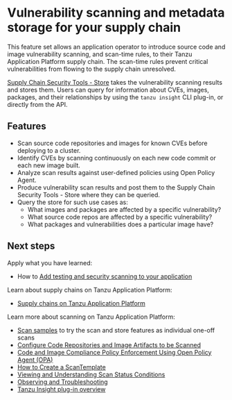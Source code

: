 # Vulnerability scanning and metadata storage for your supply chain

This feature set allows an application operator to introduce source code and image vulnerability scanning, and scan-time rules, to their Tanzu Application Platform supply chain. The scan-time rules prevent critical vulnerabilities from flowing to the supply chain unresolved.

[Supply Chain Security Tools - Store](../scst-store/overview.md) takes the vulnerability scanning results and stores them. Users can query for information about CVEs, images, packages, and their relationships by using the `tanzu insight` CLI plug-in, or directly from the API.

## <a id="features"></a>Features

  - Scan source code repositories and images for known CVEs before deploying to a cluster.
  - Identify CVEs by scanning continuously on each new code commit or each new image built.
  - Analyze scan results against user-defined policies using Open Policy Agent.
  - Produce vulnerability scan results and post them to the Supply Chain Security Tools - Store where they can be queried.
  - Query the store for such use cases as:
    - What images and packages are affected by a specific vulnerability?
    - What source code repos are affected by a specific vulnerability?
    - What packages and vulnerabilities does a particular image have?

## <a id="scan-next-step"></a>Next steps

Apply what you have learned:

- How to [Add testing and security scanning to your application](add-test-and-security.md.hbs)

Learn about supply chains on Tanzu Application Platform:

- [Supply chains on Tanzu Application Platform](about-supply-chains.md)

Learn more about scanning on Tanzu Application Platform:

- [Scan samples](../scst-scan/samples/overview.md) to try the scan and store features as individual one-off scans
- [Configure Code Repositories and Image Artifacts to be Scanned](../scst-scan/scan-crs.md)
- [Code and Image Compliance Policy Enforcement Using Open Policy Agent (OPA)](../scst-scan/policies.md)
- [How to Create a ScanTemplate](../scst-scan/create-scan-template.md)
- [Viewing and Understanding Scan Status Conditions](../scst-scan/results.md)
- [Observing and Troubleshooting](../scst-scan/observing.md)
- [Tanzu Insight plug-in overview](../cli-plugins/insight/cli-overview.md)
